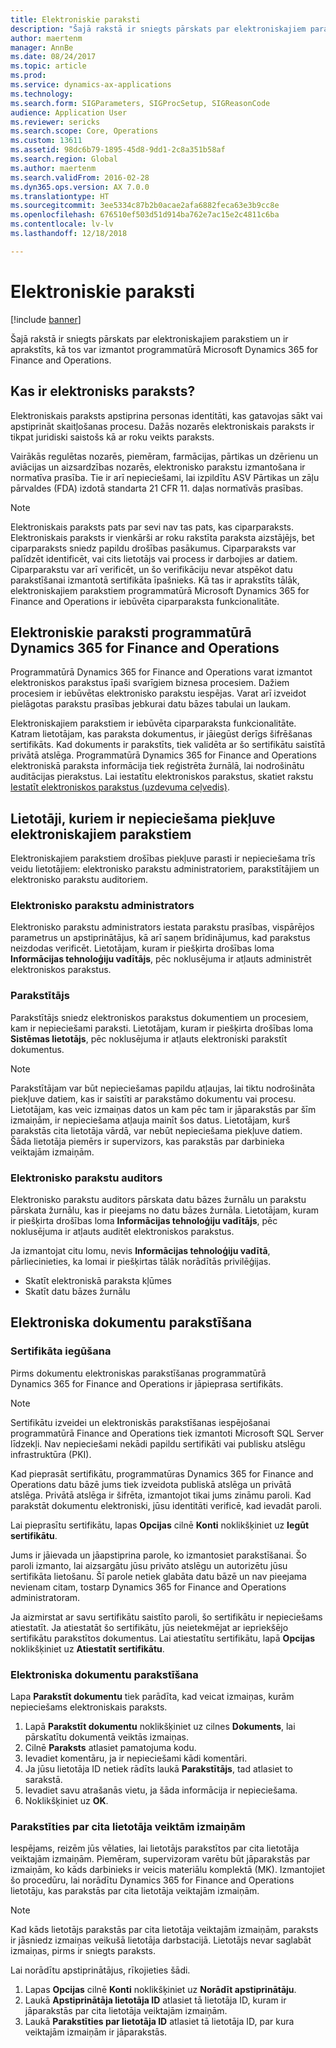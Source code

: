```yaml
---
title: Elektroniskie paraksti
description: "Šajā rakstā ir sniegts pārskats par elektroniskajiem parakstiem un ir aprakstīts, kā tos var izmantot programmatūrā Microsoft Dynamics 365 for Finance and Operations."
author: maertenm
manager: AnnBe
ms.date: 08/24/2017
ms.topic: article
ms.prod: 
ms.service: dynamics-ax-applications
ms.technology: 
ms.search.form: SIGParameters, SIGProcSetup, SIGReasonCode
audience: Application User
ms.reviewer: sericks
ms.search.scope: Core, Operations
ms.custom: 13611
ms.assetid: 98dc6b79-1895-45d8-9dd1-2c8a351b58af
ms.search.region: Global
ms.author: maertenm
ms.search.validFrom: 2016-02-28
ms.dyn365.ops.version: AX 7.0.0
ms.translationtype: HT
ms.sourcegitcommit: 3ee5334c87b2b0acae2afa6882feca63e3b9cc8e
ms.openlocfilehash: 676510ef503d51d914ba762e7ac15e2c4811c6ba
ms.contentlocale: lv-lv
ms.lasthandoff: 12/18/2018

---
```


# <a name="electronic-signatures"></a>Elektroniskie paraksti

[!include [banner](../includes/banner.md)]

Šajā rakstā ir sniegts pārskats par elektroniskajiem parakstiem un ir aprakstīts, kā tos var izmantot programmatūrā Microsoft Dynamics 365 for Finance and Operations.

## <a name="what-is-an-electronic-signature"></a>Kas ir elektronisks paraksts?

Elektroniskais paraksts apstiprina personas identitāti, kas gatavojas sākt vai apstiprināt skaitļošanas procesu. Dažās nozarēs elektroniskais paraksts ir tikpat juridiski saistošs kā ar roku veikts paraksts.

Vairākās regulētas nozarēs, piemēram, farmācijas, pārtikas un dzērienu un aviācijas un aizsardzības nozarēs, elektronisko parakstu izmantošana ir normatīva prasība. Tie ir arī nepieciešami, lai izpildītu ASV Pārtikas un zāļu pārvaldes (FDA) izdotā standarta 21 CFR 11. daļas normatīvās prasības.

> [!NOTE]
> Elektroniskais paraksts pats par sevi nav tas pats, kas ciparparaksts. Elektroniskais paraksts ir vienkārši ar roku rakstīta paraksta aizstājējs, bet ciparparaksts sniedz papildu drošības pasākumus. Ciparparaksts var palīdzēt identificēt, vai cits lietotājs vai process ir darbojies ar datiem. Ciparparakstu var arī verificēt, un šo verifikāciju nevar atspēkot datu parakstīšanai izmantotā sertifikāta īpašnieks. Kā tas ir aprakstīts tālāk, elektroniskajiem parakstiem programmatūrā Microsoft Dynamics 365 for Finance and Operations ir iebūvēta ciparparaksta funkcionalitāte.

## <a name="electronic-signatures-in-dynamics-365-for-finance-and-operations"></a>Elektroniskie paraksti programmatūrā Dynamics 365 for Finance and Operations

Programmatūrā Dynamics 365 for Finance and Operations varat izmantot elektroniskos parakstus īpaši svarīgiem biznesa procesiem. Dažiem procesiem ir iebūvētas elektronisko parakstu iespējas. Varat arī izveidot pielāgotas parakstu prasības jebkurai datu bāzes tabulai un laukam.

Elektroniskajiem parakstiem ir iebūvēta ciparparaksta funkcionalitāte. Katram lietotājam, kas paraksta dokumentus, ir jāiegūst derīgs šifrēšanas sertifikāts. Kad dokuments ir parakstīts, tiek validēta ar šo sertifikātu saistītā privātā atslēga. Programmatūrā Dynamics 365 for Finance and Operations elektroniskā paraksta informācija tiek reģistrēta žurnālā, lai nodrošinātu auditācijas pierakstus. Lai iestatītu elektroniskos parakstus, skatiet rakstu [Iestatīt elektroniskos parakstus (uzdevuma ceļvedis)](tasks/set-up-electronic-signatures.md).

## <a name="users-who-require-access-to-electronic-signatures"></a>Lietotāji, kuriem ir nepieciešama piekļuve elektroniskajiem parakstiem

Elektroniskajiem parakstiem drošības piekļuve parasti ir nepieciešama trīs veidu lietotājiem: elektronisko parakstu administratoriem, parakstītājiem un elektronisko parakstu auditoriem.

### <a name="electronic-signature-administrator"></a>Elektronisko parakstu administrators

Elektronisko parakstu administrators iestata parakstu prasības, vispārējos parametrus un apstiprinātājus, kā arī saņem brīdinājumus, kad parakstus neizdodas verificēt. Lietotājam, kuram ir piešķirta drošības loma **Informācijas tehnoloģiju vadītājs**, pēc noklusējuma ir atļauts administrēt elektroniskos parakstus.

### <a name="signer"></a>Parakstītājs

Parakstītājs sniedz elektroniskos parakstus dokumentiem un procesiem, kam ir nepieciešami paraksti. Lietotājam, kuram ir piešķirta drošības loma **Sistēmas lietotājs**, pēc noklusējuma ir atļauts elektroniski parakstīt dokumentus.

> [!NOTE]
> Parakstītājam var būt nepieciešamas papildu atļaujas, lai tiktu nodrošināta piekļuve datiem, kas ir saistīti ar parakstāmo dokumentu vai procesu. Lietotājam, kas veic izmaiņas datos un kam pēc tam ir jāparakstās par šīm izmaiņām, ir nepieciešama atļauja mainīt šos datus. Lietotājam, kurš parakstās cita lietotāja vārdā, var nebūt nepieciešama piekļuve datiem. Šāda lietotāja piemērs ir supervizors, kas parakstās par darbinieka veiktajām izmaiņām.

### <a name="electronic-signature-auditor"></a>Elektronisko parakstu auditors

Elektronisko parakstu auditors pārskata datu bāzes žurnālu un parakstu pārskata žurnālu, kas ir pieejams no datu bāzes žurnāla. Lietotājam, kuram ir piešķirta drošības loma **Informācijas tehnoloģiju vadītājs**, pēc noklusējuma ir atļauts auditēt elektroniskos parakstus.

Ja izmantojat citu lomu, nevis **Informācijas tehnoloģiju vadītā**, pārliecinieties, ka lomai ir piešķirtas tālāk norādītās privilēģijas.

- Skatīt elektroniskā paraksta kļūmes
- Skatīt datu bāzes žurnālu

## <a name="signing-documents-electronically"></a>Elektroniska dokumentu parakstīšana

### <a name="get-a-certificate"></a>Sertifikāta iegūšana

Pirms dokumentu elektroniskas parakstīšanas programmatūrā Dynamics 365 for Finance and Operations ir jāpieprasa sertifikāts.

> [!NOTE]
> Sertifikātu izveidei un elektroniskās parakstīšanas iespējošanai programmatūrā Finance and Operations tiek izmantoti Microsoft SQL Server līdzekļi. Nav nepieciešami nekādi papildu sertifikāti vai publisku atslēgu infrastruktūra (PKI).

Kad pieprasāt sertifikātu, programmatūras Dynamics 365 for Finance and Operations datu bāzē jums tiek izveidota publiskā atslēga un privātā atslēga. Privātā atslēga ir šifrēta, izmantojot tikai jums zināmu paroli. Kad parakstāt dokumentu elektroniski, jūsu identitāti verificē, kad ievadāt paroli.

Lai pieprasītu sertifikātu, lapas **Opcijas** cilnē **Konti** noklikšķiniet uz **Iegūt sertifikātu**.

Jums ir jāievada un jāapstiprina parole, ko izmantosiet parakstīšanai. Šo paroli izmanto, lai aizsargātu jūsu privāto atslēgu un autorizētu jūsu sertifikāta lietošanu. Šī parole netiek glabāta datu bāzē un nav pieejama nevienam citam, tostarp Dynamics 365 for Finance and Operations administratoram.

Ja aizmirstat ar savu sertifikātu saistīto paroli, šo sertifikātu ir nepieciešams atiestatīt. Ja atiestatāt šo sertifikātu, jūs neietekmējat ar iepriekšējo sertifikātu parakstītos dokumentus. Lai atiestatītu sertifikātu, lapā **Opcijas** noklikšķiniet uz **Atiestatīt sertifikātu**.

### <a name="sign-a-document-electronically"></a>Elektroniska dokumentu parakstīšana

Lapa **Parakstīt dokumentu** tiek parādīta, kad veicat izmaiņas, kurām nepieciešams elektroniskais paraksts.

1. Lapā **Parakstīt dokumentu** noklikšķiniet uz cilnes **Dokuments**, lai pārskatītu dokumentā veiktās izmaiņas.
2. Cilnē **Paraksts** atlasiet pamatojuma kodu.
3. Ievadiet komentāru, ja ir nepieciešami kādi komentāri.
4. Ja jūsu lietotāja ID netiek rādīts laukā **Parakstītājs**, tad atlasiet to sarakstā.
5. Ievadiet savu atrašanās vietu, ja šāda informācija ir nepieciešama.
6. Noklikšķiniet uz **OK**.

### <a name="sign-for-another-users-changes"></a>Parakstīties par cita lietotāja veiktām izmaiņām

Iespējams, reizēm jūs vēlaties, lai lietotājs parakstītos par cita lietotāja veiktajām izmaiņām. Piemēram, supervizoram varētu būt jāparakstās par izmaiņām, ko kāds darbinieks ir veicis materiālu komplektā (MK). Izmantojiet šo procedūru, lai norādītu Dynamics 365 for Finance and Operations lietotāju, kas parakstās par cita lietotāja veiktajām izmaiņām.

> [!NOTE]
> Kad kāds lietotājs parakstās par cita lietotāja veiktajām izmaiņām, paraksts ir jāsniedz izmaiņas veikušā lietotāja darbstacijā. Lietotājs nevar saglabāt izmaiņas, pirms ir sniegts paraksts.

Lai norādītu apstiprinātājus, rīkojieties šādi.

1. Lapas **Opcijas** cilnē **Konti** noklikšķiniet uz **Norādīt apstiprinātāju**.
2. Laukā **Apstiprinātāja lietotāja ID** atlasiet tā lietotāja ID, kuram ir jāparakstās par cita lietotāja veiktajām izmaiņām.
3. Laukā **Parakstīties par lietotāja ID** atlasiet tā lietotāja ID, par kura veiktajām izmaiņām ir jāparakstās.

